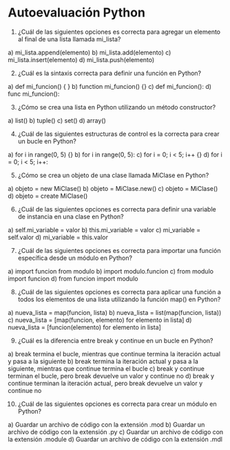 
# Autoevaluación Python


1. ¿Cuál de las siguientes opciones es correcta para agregar un elemento al final de una lista llamada mi_lista?

a) mi_lista.append(elemento)
b) mi_lista.add(elemento)
c) mi_lista.insert(elemento)
d) mi_lista.push(elemento)


2. ¿Cuál es la sintaxis correcta para definir una función en Python?

a) def mi_funcion() { }
b) function mi_funcion() {}
c) def mi_funcion():
d) func mi_funcion():



3. ¿Cómo se crea una lista en Python utilizando un método constructor?

a) list()
b) tuple()
c) set()
d) array()


4. ¿Cuál de las siguientes estructuras de control es la correcta para crear un bucle en Python?

a) for i in range(0, 5) {}
b) for i in range(0, 5):
c) for i = 0; i < 5; i++ {}
d) for i = 0; i < 5; i++:


5. ¿Cómo se crea un objeto de una clase llamada MiClase en Python?

a) objeto = new MiClase()
b) objeto = MiClase.new()
c) objeto = MiClase()
d) objeto = create MiClase()

6. ¿Cuál de las siguientes opciones es correcta para definir una variable de instancia en una clase en Python?

a) self.mi_variable = valor
b) this.mi_variable = valor
c) mi_variable = self.valor
d) mi_variable = this.valor

7. ¿Cuál de las siguientes opciones es correcta para importar una función específica desde un módulo en Python?

a) import funcion from modulo
b) import modulo.funcion
c) from modulo import funcion
d) from funcion import modulo



8. ¿Cuál de las siguientes opciones es correcta para aplicar una función a todos los elementos de una lista utilizando la función map() en Python?

a) nueva_lista = map(funcion, lista)
b) nueva_lista = list(map(funcion, lista))
c) nueva_lista = [map(funcion, elemento) for elemento in lista]
d) nueva_lista = [funcion(elemento) for elemento in lista]


9. ¿Cuál es la diferencia entre break y continue en un bucle en Python?

a) break termina el bucle, mientras que continue termina la iteración actual y pasa a la siguiente
b) break termina la iteración actual y pasa a la siguiente, mientras que continue termina el bucle
c) break y continue terminan el bucle, pero break devuelve un valor y continue no
d) break y continue terminan la iteración actual, pero break devuelve un valor y continue no


10.  ¿Cuál de las siguientes opciones es correcta para crear un módulo en Python?

a) Guardar un archivo de código con la extensión .mod
b) Guardar un archivo de código con la extensión .py
c) Guardar un archivo de código con la extensión .module
d) Guardar un archivo de código con la extensión .mdl
